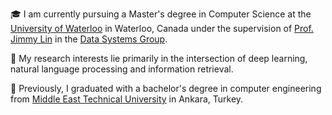 :mortar_board: I am currently pursuing a Master's degree in Computer Science at the [University of Waterloo](https://uwaterloo.ca/computer-science/) in Waterloo, Canada under the supervision of [Prof. Jimmy Lin](https://cs.uwaterloo.ca/~jimmylin/) in the [Data Systems Group](https://uwaterloo.ca/data-systems-group/).

:microscope: My research interests lie primarily in the intersection of deep learning, natural language processing and information retrieval.

:school_satchel: Previously, I graduated with a bachelor's degree in computer engineering from [Middle East Technical University](https://ceng.metu.edu.tr/) in Ankara, Turkey.
